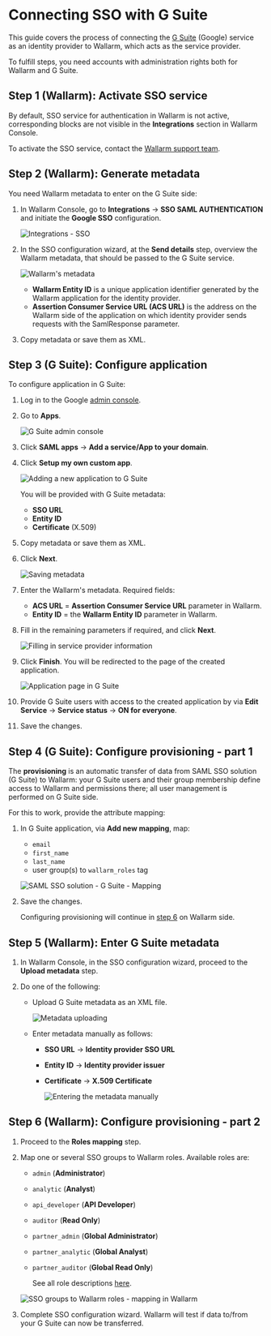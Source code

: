 # Connecting SSO with G Suite

[img-gsuite-console]:       ../../../images/admin-guides/configuration-guides/sso/gsuite/gsuite-console.png
[img-gsuite-add-app]:       ../../../images/admin-guides/configuration-guides/sso/gsuite/gsuite-add-app.png
[img-fetch-metadata]:       ../../../images/admin-guides/configuration-guides/sso/gsuite/gsuite-fetch-metadata.png
[img-fill-in-sp-data]:      ../../../images/admin-guides/configuration-guides/sso/gsuite/gsuite-fill-in-sp-data.png
[img-app-page]:             ../../../images/admin-guides/configuration-guides/sso/gsuite/gsuite-app-page.png
[link-gsuite-adm-console]:  https://admin.google.com
[img-sp-wizard-transfer-metadata]:  ../../../images/admin-guides/configuration-guides/sso/gsuite/sp-wizard-transfer-metadata.png
[img-transfer-metadata-manually]:   ../../../images/admin-guides/configuration-guides/sso/gsuite/transfer-metadata-manually.png
[img-sp-wizard-finish]:             ../../../images/admin-guides/configuration-guides/sso/gsuite/sp-wizard-finish.png

This guide covers the process of connecting the [G Suite](https://gsuite.google.com/) (Google) service as an identity provider to Wallarm, which acts as the service provider.

To fulfill steps, you need accounts with administration rights both for Wallarm and G Suite.

## Step 1 (Wallarm): Activate SSO service

By default, SSO service for authentication in Wallarm is not active, corresponding blocks are not visible in the **Integrations** section in Wallarm Console.

To activate the SSO service, contact the [Wallarm support team](https://support.wallarm.com/).

## Step 2 (Wallarm): Generate metadata

You need Wallarm metadata to enter on the G Suite side:

1. In Wallarm Console, go to **Integrations** → **SSO SAML AUTHENTICATION** and initiate the **Google SSO** configuration.

    ![Integrations - SSO](../../../images/admin-guides/configuration-guides/sso/sso-integration-add.png)

1. In the SSO configuration wizard, at the **Send details** step, overview the Wallarm metadata, that should be passed to the G Suite service.

    ![Wallarm's metadata](../../../images/admin-guides/configuration-guides/sso/gsuite/sp-metadata.png)

    * **Wallarm Entity ID** is a unique application identifier generated by the Wallarm application for the identity provider.
    * **Assertion Consumer Service URL (ACS URL)** is the address on the Wallarm side of the application on which identity provider sends requests with the SamlResponse parameter.

1. Copy metadata or save them as XML. 

## Step 3 (G Suite): Configure application

To configure application in G Suite:

1. Log in to the Google [admin console][link-gsuite-adm-console]. 
1. Go to **Apps**.

    ![G Suite admin console][img-gsuite-console]

1. Click **SAML apps** → **Add a service/App to your domain**.
1. Click **Setup my own custom app**.

    ![Adding a new application to G Suite][img-gsuite-add-app]

    You will be provided with G Suite metadata:

    * **SSO URL**
    * **Entity ID**
    * **Certificate** (X.509)

1. Copy metadata or save them as XML. 
1. Click **Next**.

    ![Saving metadata][img-fetch-metadata]

1. Enter the Wallarm's metadata. Required fields:

    * **ACS URL** = **Assertion Consumer Service URL** parameter in Wallarm.
    * **Entity ID** = the **Wallarm Entity ID** parameter in Wallarm.

1. Fill in the remaining parameters if required, and click **Next**.

    ![Filling in service provider information][img-fill-in-sp-data]

1. Click **Finish**. You will be redirected to the page of the created application.

    ![Application page in G Suite][img-app-page]

1. Provide G Suite users with access to the created application by via **Edit Service** → **Service status** → **ON for everyone**.
1. Save the changes.

## Step 4 (G Suite): Configure provisioning - part 1

The **provisioning** is an automatic transfer of data from SAML SSO solution (G Suite) to Wallarm: your G Suite users and their group membership define access to Wallarm and permissions there; all user management is performed on G Suite side.

For this to work, provide the attribute mapping:

1. In G Suite application, via **Add new mapping**, map:

    * `email`
    * `first_name`
    * `last_name`
    * user group(s) to `wallarm_roles` tag

    ![SAML SSO solution - G Suite - Mapping](../../../images/admin-guides/configuration-guides/sso/simple-sso-mapping.png)

1. Save the changes.

    Configuring provisioning will continue in [step 6](#step-6-wallarm-configure-provisioning---part-2) on Wallarm side.

## Step 5 (Wallarm): Enter G Suite metadata

1. In Wallarm Console, in the SSO configuration wizard, proceed to the **Upload metadata** step.
1. Do one of the following:

    * Upload G Suite metadata as an XML file.

        ![Metadata uploading][img-sp-wizard-transfer-metadata]

    * Enter metadata manually as follows:

        * **SSO URL** → **Identity provider SSO URL**
        * **Entity ID** → **Identity provider issuer**
        * **Certificate** → **X.509 Certificate**

            ![Entering the metadata manually][img-transfer-metadata-manually]


## Step 6 (Wallarm): Configure provisioning - part 2

1. Proceed to the **Roles mapping** step.
1. Map one or several SSO groups to Wallarm roles. Available roles are:

    * `admin` (**Administrator**)
    * `analytic` (**Analyst**)
    * `api_developer` (**API Developer**)
    * `auditor` (**Read Only**)
    * `partner_admin` (**Global Administrator**)
    * `partner_analytic` (**Global Analyst**)
    * `partner_auditor` (**Global Read Only**)

        See all role descriptions [here](../../../user-guides/settings/users.md#user-roles).

    ![SSO groups to Wallarm roles - mapping in Wallarm](../../../images/admin-guides/configuration-guides/sso/sso-mapping-in-wallarm.png)

1. Complete SSO configuration wizard. Wallarm will test if data to/from your G Suite can now be transferred.
